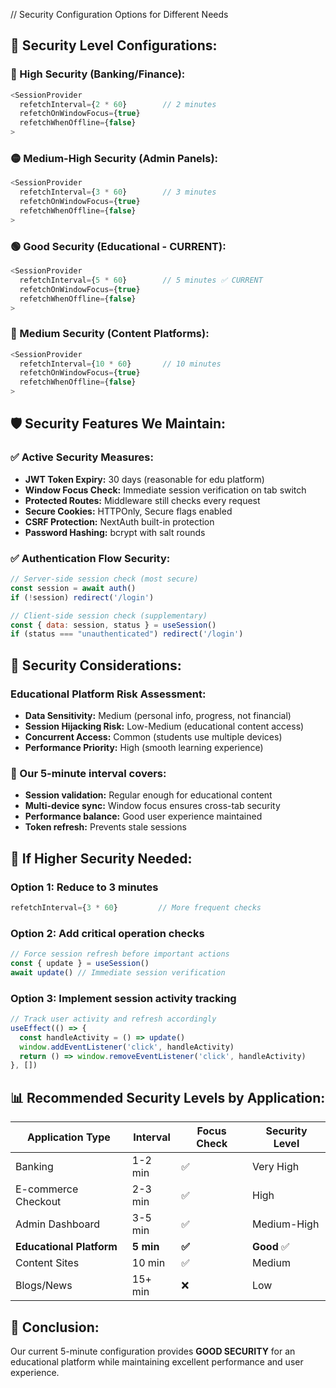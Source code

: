// Security Configuration Options for Different Needs

## 🔐 Security Level Configurations:

### 🔴 High Security (Banking/Finance):
```javascript
<SessionProvider 
  refetchInterval={2 * 60}        // 2 minutes
  refetchOnWindowFocus={true}     
  refetchWhenOffline={false}      
>
```

### 🟡 Medium-High Security (Admin Panels):
```javascript
<SessionProvider 
  refetchInterval={3 * 60}        // 3 minutes
  refetchOnWindowFocus={true}     
  refetchWhenOffline={false}      
>
```

### 🟢 Good Security (Educational - CURRENT):
```javascript
<SessionProvider 
  refetchInterval={5 * 60}        // 5 minutes ✅ CURRENT
  refetchOnWindowFocus={true}     
  refetchWhenOffline={false}      
>
```

### 🔵 Medium Security (Content Platforms):
```javascript
<SessionProvider 
  refetchInterval={10 * 60}       // 10 minutes
  refetchOnWindowFocus={true}     
  refetchWhenOffline={false}      
>
```

## 🛡️ Security Features We Maintain:

### ✅ Active Security Measures:
- **JWT Token Expiry:** 30 days (reasonable for edu platform)
- **Window Focus Check:** Immediate session verification on tab switch
- **Protected Routes:** Middleware still checks every request
- **Secure Cookies:** HTTPOnly, Secure flags enabled
- **CSRF Protection:** NextAuth built-in protection
- **Password Hashing:** bcrypt with salt rounds

### ✅ Authentication Flow Security:
```javascript
// Server-side session check (most secure)
const session = await auth()
if (!session) redirect('/login')

// Client-side session check (supplementary)  
const { data: session, status } = useSession()
if (status === "unauthenticated") redirect('/login')
```

## 🚨 Security Considerations:

### Educational Platform Risk Assessment:
- **Data Sensitivity:** Medium (personal info, progress, not financial)
- **Session Hijacking Risk:** Low-Medium (educational content access)
- **Concurrent Access:** Common (students use multiple devices)
- **Performance Priority:** High (smooth learning experience)

### 🎯 Our 5-minute interval covers:
- **Session validation:** Regular enough for educational content
- **Multi-device sync:** Window focus ensures cross-tab security
- **Performance balance:** Good user experience maintained
- **Token refresh:** Prevents stale sessions

## 🔧 If Higher Security Needed:

### Option 1: Reduce to 3 minutes
```javascript
refetchInterval={3 * 60}         // More frequent checks
```

### Option 2: Add critical operation checks
```javascript
// Force session refresh before important actions
const { update } = useSession()
await update() // Immediate session verification
```

### Option 3: Implement session activity tracking
```javascript
// Track user activity and refresh accordingly
useEffect(() => {
  const handleActivity = () => update()
  window.addEventListener('click', handleActivity)
  return () => window.removeEventListener('click', handleActivity)
}, [])
```

## 📊 Recommended Security Levels by Application:

| Application Type | Interval | Focus Check | Security Level |
|------------------|----------|-------------|----------------|
| Banking | 1-2 min | ✅ | Very High |
| E-commerce Checkout | 2-3 min | ✅ | High |
| Admin Dashboard | 3-5 min | ✅ | Medium-High |
| **Educational Platform** | **5 min** | **✅** | **Good** ✅ |
| Content Sites | 10 min | ✅ | Medium |
| Blogs/News | 15+ min | ❌ | Low |

## 🎯 Conclusion:
Our current 5-minute configuration provides **GOOD SECURITY** for an educational platform while maintaining excellent performance and user experience.